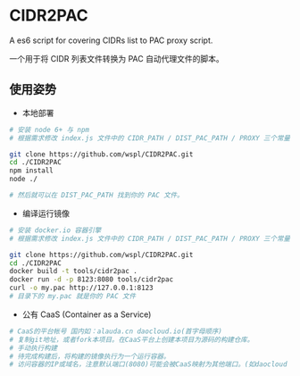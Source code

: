 # CIDR2PAC

A es6 script for covering CIDRs list to PAC proxy script.

一个用于将 CIDR 列表文件转换为 PAC 自动代理文件的脚本。

## 使用姿势
* 本地部署

```sh
# 安装 node 6+ 与 npm
# 根据需求修改 index.js 文件中的 CIDR_PATH / DIST_PAC_PATH / PROXY 三个常量

git clone https://github.com/wspl/CIDR2PAC.git
cd ./CIDR2PAC
npm install
node ./

# 然后就可以在 DIST_PAC_PATH 找到你的 PAC 文件。
```

* 编译运行镜像
```sh
# 安装 docker.io 容器引擎
# 根据需求修改 index.js 文件中的 CIDR_PATH / DIST_PAC_PATH / PROXY 三个常量

git clone https://github.com/wspl/CIDR2PAC.git
cd ./CIDR2PAC
docker build -t tools/cidr2pac .
docker run -d -p 8123:8080 tools/cidr2pac
curl -o my.pac http://127.0.0.1:8123
# 目录下的 my.pac 就是你的 PAC 文件
```

* 公有 CaaS (Container as a Service)
```sh
# CaaS的平台帐号 国内如：alauda.cn daocloud.io(首字母顺序)
# 复制git地址，或者fork本项目。在CaaS平台上创建本项目为源码的构建仓库。
# 手动执行构建
# 待完成构建后，将构建的镜像执行为一个运行容器。
# 访问容器的IP或域名，注意默认端口(8080)可能会被CaaS映射为其他端口。(如daocloud 自动转发到80)
```
